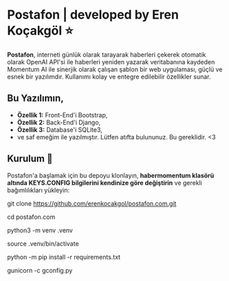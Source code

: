 # Postafon | developed by Eren Koçakgöl ⭐️

**Postafon**, interneti günlük olarak tarayarak haberleri çekerek otomatik olarak OpenAI API'si ile haberleri yeniden yazarak veritabanına kaydeden Momentum AI ile sinerjik olarak çalışan şablon bir web uygulaması, güçlü ve esnek bir yazılımdır. Kullanımı kolay ve entegre edilebilir özellikler sunar.

## Bu Yazılımın,

- **Özellik 1:** Front-End'i Bootstrap,
- **Özellik 2:** Back-End'i Django,
- **Özellik 3:** Database'i SQLite3,
- ve saf emeğim ile yazılmıştır. Lütfen atıfta bulununuz. Bu gereklidir. <3

## Kurulum 💽

Postafon'a başlamak için bu depoyu klonlayın, **habermomentum klasörü altında KEYS.CONFIG bilgilerini kendinize göre değiştirin** ve gerekli bağımlılıkları yükleyin:

git clone https://github.com/erenkocakgol/postafon.com.git

cd postafon.com

python3 -m venv .venv

source .venv/bin/activate

python -m pip install -r requirements.txt

gunicorn -c gconfig.py


